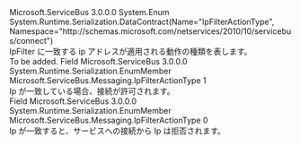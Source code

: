 <Type Name="IpFilterActionType" FullName="Microsoft.ServiceBus.Messaging.IpFilterActionType">
  <TypeSignature Language="C#" Value="public enum IpFilterActionType" />
  <TypeSignature Language="ILAsm" Value=".class public auto ansi sealed IpFilterActionType extends System.Enum" />
  <TypeSignature Language="DocId" Value="T:Microsoft.ServiceBus.Messaging.IpFilterActionType" />
  <TypeSignature Language="VB.NET" Value="Public Enum IpFilterActionType" />
  <TypeSignature Language="F#" Value="type IpFilterActionType = " />
  <AssemblyInfo>
    <AssemblyName>Microsoft.ServiceBus</AssemblyName>
    <AssemblyVersion>3.0.0.0</AssemblyVersion>
  </AssemblyInfo>
  <Base>
    <BaseTypeName>System.Enum</BaseTypeName>
  </Base>
  <Attributes>
    <Attribute>
      <AttributeName>System.Runtime.Serialization.DataContract(Name="IpFilterActionType", Namespace="http://schemas.microsoft.com/netservices/2010/10/servicebus/connect")</AttributeName>
    </Attribute>
  </Attributes>
  <Docs>
    <summary>
            IpFilter に一致する ip アドレスが適用される動作の種類を表します。
            </summary>
    <remarks>To be added.</remarks>
  </Docs>
  <Members>
    <Member MemberName="Accept">
      <MemberSignature Language="C#" Value="Accept" />
      <MemberSignature Language="ILAsm" Value=".field public static literal valuetype Microsoft.ServiceBus.Messaging.IpFilterActionType Accept = int32(1)" />
      <MemberSignature Language="DocId" Value="F:Microsoft.ServiceBus.Messaging.IpFilterActionType.Accept" />
      <MemberSignature Language="VB.NET" Value="Accept" />
      <MemberSignature Language="F#" Value="Accept = 1" Usage="Microsoft.ServiceBus.Messaging.IpFilterActionType.Accept" />
      <MemberType>Field</MemberType>
      <AssemblyInfo>
        <AssemblyName>Microsoft.ServiceBus</AssemblyName>
        <AssemblyVersion>3.0.0.0</AssemblyVersion>
      </AssemblyInfo>
      <Attributes>
        <Attribute>
          <AttributeName>System.Runtime.Serialization.EnumMember</AttributeName>
        </Attribute>
      </Attributes>
      <ReturnValue>
        <ReturnType>Microsoft.ServiceBus.Messaging.IpFilterActionType</ReturnType>
      </ReturnValue>
      <MemberValue>1</MemberValue>
      <Docs>
        <summary>
            Ip が一致している場合、接続が許可されます。
            </summary>
      </Docs>
    </Member>
    <Member MemberName="Reject">
      <MemberSignature Language="C#" Value="Reject" />
      <MemberSignature Language="ILAsm" Value=".field public static literal valuetype Microsoft.ServiceBus.Messaging.IpFilterActionType Reject = int32(0)" />
      <MemberSignature Language="DocId" Value="F:Microsoft.ServiceBus.Messaging.IpFilterActionType.Reject" />
      <MemberSignature Language="VB.NET" Value="Reject" />
      <MemberSignature Language="F#" Value="Reject = 0" Usage="Microsoft.ServiceBus.Messaging.IpFilterActionType.Reject" />
      <MemberType>Field</MemberType>
      <AssemblyInfo>
        <AssemblyName>Microsoft.ServiceBus</AssemblyName>
        <AssemblyVersion>3.0.0.0</AssemblyVersion>
      </AssemblyInfo>
      <Attributes>
        <Attribute>
          <AttributeName>System.Runtime.Serialization.EnumMember</AttributeName>
        </Attribute>
      </Attributes>
      <ReturnValue>
        <ReturnType>Microsoft.ServiceBus.Messaging.IpFilterActionType</ReturnType>
      </ReturnValue>
      <MemberValue>0</MemberValue>
      <Docs>
        <summary>
            Ip が一致すると、サービスへの接続から Ip は拒否されます。
            </summary>
      </Docs>
    </Member>
  </Members>
</Type>